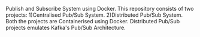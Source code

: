 Publish and Subscribe System using Docker.
This repository consists of two projects:
1)Centralised Pub/Sub System.
2)Distributed Pub/Sub System.
Both the projects are Containerised using Docker.
Distributed Pub/Sub projects emulates Kafka's Pub/Sub Architecture.
